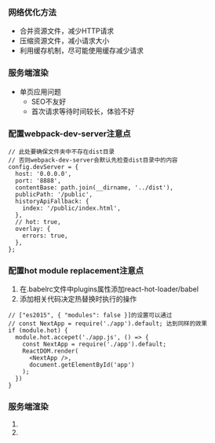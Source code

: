 ### 网络优化方法
- 合并资源文件，减少HTTP请求
- 压缩资源文件，减小请求大小
- 利用缓存机制，尽可能使用缓存减少请求

### 服务端渲染
- 单页应用问题
  - SEO不友好
  - 首次请求等待时间较长，体验不好

### 配置webpack-dev-server注意点
```
// 此处要确保文件夹中不存在dist目录
// 否则webpack-dev-server会默认先检查dist目录中的内容
config.devServer = {
  host: '0.0.0.0',
  port: '8888',
  contentBase: path.join(__dirname, '../dist'),
  publicPath: '/public',
  historyApiFallback: {
    index: '/public/index.html',
  },
  // hot: true,
  overlay: {
    errors: true,
  },
};
```
  
### 配置hot module replacement注意点
1. 在.babelrc文件中plugins属性添加react-hot-loader/babel
2. 添加相关代码决定热替换时执行的操作
```
// ["es2015", { "modules": false }]的设置可以通过 
// const NextApp = require('./app').default; 达到同样的效果
if (module.hot) {
  module.hot.accepet('./app.js', () => {
    const NextApp = require('./app').default;
    ReactDOM.render(
      <NextApp />,
      document.getElementById('app')
    );
  })
}
```

### 服务端渲染
1. 
2. 
